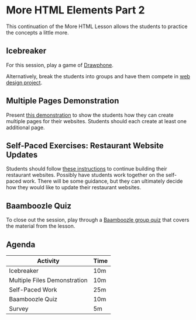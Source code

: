 # More HTML Elements Part 2
This continuation of the More HTML Lesson allows the students to practice the concepts a little more.

## Icebreaker
For this session, play a game of [Drawphone](../Icebreakers/DrawphoneIcebreaker.md).

Alternatively, break the students into groups and have them compete in [web design project](NewYearWebDesign.md).

## Multiple Pages Demonstration
Present [this demonstration](MultiplePagesDemo.md) to show the students how they can create multiple pages for their websites. Students should each create at least one additional page.

## Self-Paced Exercises: Restaurant Website Updates
Students should follow [these instructions](RestaurantSelfPacedExercises.md) to continue building their restaurant websites. Possibly have students work together on the self-paced work. There will be some guidance, but they can ultimately decide how they would like to update their restaurant websites.

## Baamboozle Quiz
To close out the session, play through a [Baamboozle group quiz](https://www.baamboozle.com/game/614321) that covers the material from the lesson.

## Agenda

| Activity | Time |
|-|-|
| Icebreaker | 10m |
| Multiple Files Demonstration | 10m |
| Self-Paced Work | 25m |
| Baamboozle Quiz | 10m |
| Survey | 5m |
